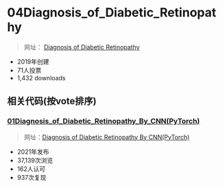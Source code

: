 # 04Diagnosis_of_Diabetic_Retinopathy

> 网址： [Diagnosis of Diabetic Retinopathy](https://www.kaggle.com/datasets/pkdarabi/diagnosis-of-diabetic-retinopathy)

* 2019年创建
* 71人投票
* 1,432 downloads


## 相关代码(按vote排序)


### [01Diagnosis_of_Diabetic_Retinopathy_By_CNN(PyTorch)](06项目复现\04kaggle\02数据集\04糖尿病视网膜病变\04Diagnosis_of_Diabetic_Retinopathy\01Diagnosis_of_Diabetic_Retinopathy_By_CNN(PyTorch)/)


> 网址：[Diagnosis of Diabetic Retinopathy By CNN(PyTorch)](https://www.kaggle.com/code/niteshyadav3103/chronic-kidney-disease-prediction-98-accuracy)

* 2021年发布
* 37,139次浏览
* 162人认可
* 937次复现
























